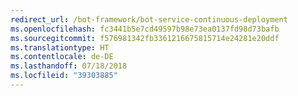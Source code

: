 ```yaml
---
redirect_url: /bot-framework/bot-service-continuous-deployment
ms.openlocfilehash: fc3441b5e7cd49597b98e73ea0137fd98d73bafb
ms.sourcegitcommit: f576981342fb3361216675815714e24281e20ddf
ms.translationtype: HT
ms.contentlocale: de-DE
ms.lasthandoff: 07/18/2018
ms.locfileid: "39303885"
---
```

